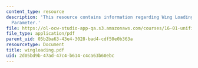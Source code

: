 ```yaml
---
content_type: resource
description: 'This resource contains information regarding Wing Loading: An Important
  Parameter.'
file: https://ol-ocw-studio-app-qa.s3.amazonaws.com/courses/16-01-unified-engineering-i-ii-iii-iv-fall-2005-spring-2006/2d05bd9b47ad47c4b614c4ca63b60ebc_wingloading.pdf
file_type: application/pdf
parent_uid: 05b2ba63-43e4-3028-bad4-cdf50e0b363a
resourcetype: Document
title: wingloading.pdf
uid: 2d05bd9b-47ad-47c4-b614-c4ca63b60ebc
---
```

